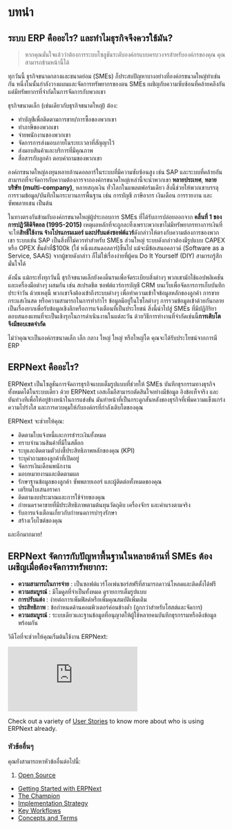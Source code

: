 <!-- add-breadcrumbs -->
# บทนำ

## ระบบ ERP คืออะไร? และทำไมธุรกิจจึงควรใช้มัน?

> หากคุณมั่นใจแล้วว่าต้องการระบบโซลูชันระดับองค์กรแบบครบวงจรสำหรับองค์กรของคุณ คุณสามารถข้ามหน้านี้ได้

ทุกวันนี้ ธุรกิจขนาดกลางและขนาดย่อม (SMEs) ก็ประสบปัญหาบางอย่างที่องค์กรขนาดใหญ่ทำเช่นกัน หนึ่งในนั้นกำลังวางแผนและจัดการทรัพยากรของตน SMEs เผชิญกับความซับซ้อนที่คล้ายคลึงกัน แต่มีทรัพยากรที่จำกัดในการจัดการกับพวกเขา

ธุรกิจขนาดเล็ก (เช่นเดียวกับธุรกิจขนาดใหญ่) ต้อง:

- ทำบัญชีเพื่อติดตามการขาย/การซื้อของพวกเขา
- ทำภาษีของพวกเขา
- จ่ายพนักงานของพวกเขา
- จัดการการส่งมอบภายในระยะเวลาที่สัญญาไว้
- ส่งมอบสินค้าและบริการที่มีคุณภาพ
- สื่อสารกับลูกค้า ตอบคำถามของพวกเขา

องค์กรขนาดใหญ่ลงทุนหลายล้านดอลลาร์ในระบบที่มีความซับซ้อนสูง เช่น SAP และระบบที่คล้ายกันสามารถที่จะจัดการกับความต้องการจากองค์กรขนาดใหญ่เหล่านี้จะนำพวกเขา **หลายประเทศ**, **หลายบริษัท (multi-company)**, หลายสกุลเงิน ทั่วโลกในแพลตฟอร์มเดียว สิ่งนี้ช่วยให้พวกเขาบรรลุการรวมข้อมูล/บันทึกในกระบวนการพื้นฐาน เช่น การบัญชี ภาษีอากร เงินเดือน การรายงาน และซัพพลายเชน เป็นต้น

ในทางตรงกันข้ามกับองค์กรขนาดใหญ่ผู้ประกอบการ SMEs ที่ได้รับการปล่อยออกจาก **คลื่นที่ 1 ของการปฏิวัติดิจิตอล (1995-2015)** เหตุผลหลักที่จะถูกละทิ้งเพราะพวกเขาไม่มีทรัพยากรทางการเงินที่จะให้**สิทธิ์ใช้งาน จ้างโปรแกรมเมอร์ และปรับแต่งซอฟต์แวร์**ดังกล่าวให้ตรงกับความต้องการของพวกเขา ระบบเช่น SAP เป็นสิ่งที่ไม่ควรทำสำหรับ SMEs ส่วนใหญ่ ระบบดังกล่าวต้องมีรูปแบบ CAPEX หรือ OPEX ขั้นต่ำที่$100k (ใช่ หนึ่งแสนดอลลาร์)ขึ้นไป แม้จะมีข้อเสนอคลาวด์ (Software as a Service, SAAS) จากผู้ขายดังกล่าว ก็ไม่ใช่เรื่องง่ายที่ผู้คน Do It Yourself (DIY) สามารถรู้สึกมั่นใจได้

ดังนั้น แม้กระทั่งทุกวันนี้ ธุรกิจขนาดเล็กยังคงดิ้นรนเพื่อจัดระเบียบสิ่งต่างๆ พวกเขามักใช้แอปพลิเคชันและเครื่องมือต่างๆ ผสมกัน เช่น สเปรดชีต ซอฟต์แวร์การบัญชี CRM บนเว็บเพื่อจัดการการเก็บบันทึกประจำวัน ด้วยเหตุนี้ พวกเขาจึงต้องเข้าถึงระบบต่างๆ เพื่อทำความเข้าใจข้อมูลหลักของลูกค้า การขาย กระแสเงินสด หรือความสามารถในการทำกำไร ข้อมูลมีอยู่ในไซโลต่างๆ การรวมข้อมูลเข้าด้วยกันกลายเป็นเรื่องยากเพื่อรับข้อมูลเชิงลึกหรือการแจ้งเตือนที่เป็นประโยชน์ สิ่งนี้นำไปสู่ ​​SMEs ที่มีปฏิกิริยาตอบสนองแทนที่จะเป็นเชิงรุกในการดำเนินงานในแต่ละวัน ด้วยวิธีการทำงานที่จำกัดเช่นนี้**การเติบโตจึงมีขอบเขตจำกัด**

ไม่ว่าคุณจะเป็นองค์กรขนาดเล็ก เล็ก กลาง ใหญ่ ใหญ่ หรือใหญ่โต คุณจะได้รับประโยชน์จากการมี ERP  

## ERPNext คืออะไร?

ERPNext เป็นโซลูชันการจัดการธุรกิจแบบเต็มรูปแบบที่ช่วยให้ SMEs บันทึกธุรกรรมทางธุรกิจทั้งหมดได้ในระบบเดียว ด้วย ERPNext เอสเอ็มอีสามารถตัดสินใจอย่างมีข้อมูล อิงข้อเท็จจริง และทันท่วงทีเพื่อให้อยู่ข้างหน้าในการแข่งขัน มันทำหน้าที่เป็นกระดูกสันหลังของธุรกิจที่เพิ่มความแข็งแกร่ง ความโปร่งใส และการควบคุมให้กับองค์กรที่กำลังเติบโตของคุณ

ERPNext จะช่วยให้คุณ:

- ติดตามใบแจ้งหนี้และการชำระเงินทั้งหมด
- ทราบจำนวนสินค้าที่มีในสต็อก
- ระบุและติดตามตัวบ่งชี้ประสิทธิภาพหลักของคุณ (KPI)
- ระบุคำถามของลูกค้าที่เปิดอยู่
- จัดการเงินเดือนพนักงาน
- มอบหมายงานและติดตามผล
- รักษาฐานข้อมูลของลูกค้า ซัพพลายเออร์ และผู้ติดต่อทั้งหมดของคุณ
- เตรียมใบเสนอราคา
- ติดตามงบประมาณและการใช้จ่ายของคุณ
- กำหนดราคาขายที่มีประสิทธิภาพตามต้นทุนวัตถุดิบ เครื่องจักร และค่าแรงตามจริง
- รับการแจ้งเตือนเกี่ยวกับกำหนดการบำรุงรักษา
- สร้างเว็บไซต์ของคุณ

และอีกมากมาย!

## ERPNext จัดการกับปัญหาพื้นฐานในหลายด้านที่ SMEs ต้องเผชิญเมื่อต้องจัดการทรัพยากร:

- **ความสามารถในการจ่าย** : เป็นซอฟต์แวร์โอเพ่นซอร์สฟรีที่สามารถดาวน์โหลดและติดตั้งได้ฟรี
- **ความสมบูรณ์** : มีโมดูลที่จำเป็นทั้งหมด ดูรายการเต็มรูปแบบ
- **การปรับแต่ง** : ง่ายต่อการเพิ่มฟิลด์หรือเพิ่มคุณสมบัติเพิ่มเติม
- **ประสิทธิภาพ** : ข้อกำหนดด้านคอมพิวเตอร์ค่อนข้างต่ำ (ถูกกว่าสำหรับโฮสต์และจัดการ)
- **ความสมบูรณ์** : ระบบเดียวและฐานข้อมูลที่อนุญาตให้ผู้ใช้หลายคนบันทึกธุรกรรมหรือดึงข้อมูลพร้อมกัน


วิดีโอที่จะช่วยให้คุณเริ่มต้นใช้งาน ERPNext:

<div>
  <div class='embed-container'>
    <iframe src='https://www.youtube.com/embed/j60xyNFqX_A' frameborder='0' allowfullscreen>
    </iframe>
  </div>
</div>

Check out a variety of [User Stories](https://erpnext.org/stories) to know more about who is using ERPNext already.


### หัวข้ออื่นๆ
คุณยังสามารถหาหัวข้ออื่นต่อไปนี้:

1. [Open Source](/docs/user/manual/en/introduction/open-source)
- [Getting Started with ERPNext](/docs/user/manual/en/introduction/getting-started-with-erpnext)
- [The Champion](/docs/user/manual/en/introduction/the-champion)
- [Implementation Strategy](/docs/user/manual/en/introduction/implementation-strategy)
- [Key Workflows](/docs/user/manual/en/introduction/key-workflows)
- [Concepts and Terms](/docs/user/manual/en/introduction/concepts-and-terms)
